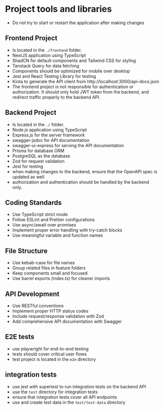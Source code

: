 # Project tools and libraries
- Do not try to start or restart the application after making changes

## Frontend Project
- Is located in the `./frontend` folder.
- NextJS application using TypeScript
- ShadCN for default components and Tailwind CSS for styling
- Tanstack Query for data fetching
- Components should be optimized for mobile over desktop
- Jest and React Testing Library for testing
- Kiota to generate the API client from http://localhost:3000/api-docs.json
- The frontend project is not responsible for authentication or authorization. It should only hold JWT token from the backend, and redirect traffic properly to the backend API.

## Backend Project
- Is located in the `./` folder.
- Node.js application using TypeScript
- Express.js for the server framework
- swagger-jsdoc for API documentation
- swagger-ui-express for serving the API documentation
- Prisma for database ORM
- PostgreSQL as the database
- Zod for request validation
- Jest for testing
- when making changes to the backend, ensure that the OpenAPI spec is updated as well
- authorization and authentication should be handled by the backend only.

## Coding Standards
- Use TypeScript strict mode
- Follow ESLint and Prettier configurations
- Use async/await over promises
- Implement proper error handling with try-catch blocks
- Use meaningful variable and function names

## File Structure
- Use kebab-case for file names
- Group related files in feature folders
- Keep components small and focused
- Use barrel exports (index.ts) for cleaner imports

## API Development
- Use RESTful conventions
- Implement proper HTTP status codes
- Include request/response validation with Zod
- Add comprehensive API documentation with Swagger

## E2E tests
- use playwright for end-to-end testing
- tests should cover critical user flows
- test project is located in the `e2e` directory

## integration tests
- use jest with supertest to run integration tests on the backend API
- use the `test` directory for integration tests
- ensure that integration tests cover all API endpoints
- use and create test data in the `test/test-data` directory